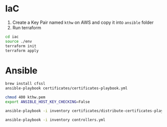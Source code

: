 # IaC
1. Create a Key Pair named `kthw` on AWS and copy it into `ansible` folder
2. Run terraform
```bash
cd iac
source ./env
terraform init
terraform apply
```

# Ansible

```bash
brew install cfssl
ansible-playbook certificates/certificates-playbook.yml

chmod 400 kthw.pem
export ANSIBLE_HOST_KEY_CHECKING=False

ansible-playbook -i inventory certificates/distribute-certificates-playbook.yml

ansible-playbook -i inventory controllers.yml
```